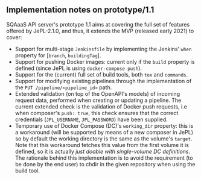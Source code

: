 ## Implementation notes on prototype/1.1

SQAaaS API server's prototype 1.1 aims at covering the full set of features offered by JePL-2.1.0, and thus, it extends the MVP (released early 2021) to cover:
- Support for multi-stage `Jenkinsfile` by implementing the Jenkins' `when` property for [`branch`, `buildingTag`].
- Support for pushing Docker images: current only if the `build` property is defined (since JePL is using `docker-compose push`).
- Support for the (current) full set of build tools, both `tox` and `commands`.
- Support for modifying existing pipelines through the implementation of the `PUT /pipeline/<pipeline_id>` path.
- Extended validation (on top of the OpenAPI's models) of incoming request data, performed when creating or updating a pipeline. The current extended check is the validation of Docker push requests, i.e when composer's `push: true`, this check ensures that the correct credentials (`JPL_USERNAME`, `JPL_PASSWORD`) have been supplied.
- Temporary use of Docker Compose (DC)'s `working_dir` property: this is a workaround (will be supported by means of a new composer in JePL) so by default the working directory is the same as the volume's `target`. Note that this workaround fetches this value from the first volume it is defined, so it is actually _just doable with single-volume DC definitions_. The rationale behind this implementation is to avoid the requirement (to be done by the end user) to chdir in the given repository when using the build tool.
